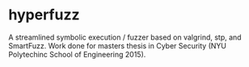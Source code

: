 hyperfuzz
=========

A streamlined symbolic execution / fuzzer based on valgrind, stp, and SmartFuzz.
Work done for masters thesis in Cyber Security (NYU Polytechinc School of Engineering 2015).


